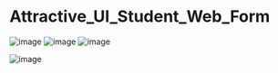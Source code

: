 # Attractive_UI_Student_Web_Form

![image](https://user-images.githubusercontent.com/114800813/221637805-b19d1947-af19-4e26-9e2e-6ff4f8636d89.png)
![image](https://user-images.githubusercontent.com/114800813/221638294-5e156f51-1d62-4965-bb17-b9b29b1ab369.png)
![image](https://user-images.githubusercontent.com/114800813/221638422-9ae235ce-8b05-45e6-93f9-5b4a7e3e7c74.png)

![image](https://user-images.githubusercontent.com/114800813/221638487-9ddedec3-4895-40c0-a3fd-9119133a4b18.png)
